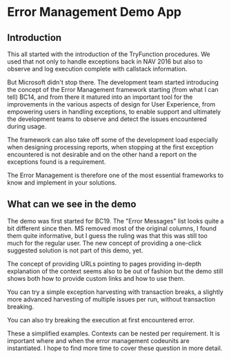 # Error Management Demo App

## Introduction

This all started with the introduction of the TryFunction procedures. We used that not only to handle exceptions back in NAV 2016 but also to observe and log execution complete with callstack information.

But Microsoft didn't stop there. The development team started introducing the concept of the Error Management framework starting (from what I can tell) BC14, and from there it matured into an important tool for the improvements in the various aspects of design for User Experience, from empowering users in handling exceptions, to enable support and ultimately the development teams to observe and detect the issues encountered during usage.

The framework can also take off some of the development load especially when designing processing reports, when stopping at the first exception encountered is not desirable and on the other hand a report on the exceptions found is a requirement.

The Error Management is therefore one of the most essential frameworks to know and implement in your solutions.

## What can we see in the demo

The demo was first started for BC19. The "Error Messages" list looks quite a bit different since then. MS removed most of the original columns, I found them quite informative, but I guess the ruling was that this was still too much for the regular user. The new concept of providing a one-click suggested solution is not part of this demo, yet.

The concept of providing URLs pointing to pages providing in-depth explanation of the context seems also to be out of fashion but the demo still shows both how to provide custom links and how to use them.

You can try a simple exception harvesting with transaction breaks, a slightly more advanced harvesting of multiple issues per run, without transaction breaking.

You can also try breaking the execution at first encountered error.

These a simplified examples. Contexts can be nested per requirement. It is important where and when the error management codeunits are instantiated. I hope to find more time to cover these question in more detail.
